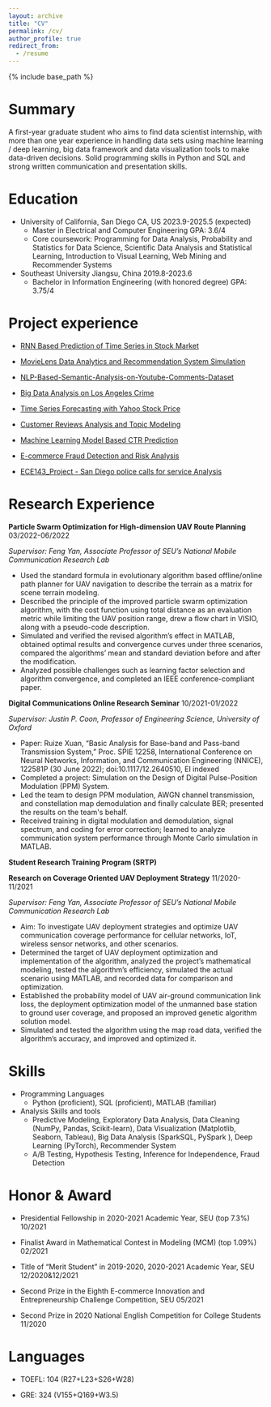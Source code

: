 ```yaml
---
layout: archive
title: "CV"
permalink: /cv/
author_profile: true
redirect_from:
  - /resume
---
```


{% include base_path %}

Summary
======
A first-year graduate student who aims to find data scientist internship, with more than one year experience in handling
data sets using machine learning / deep learning, big data framework and data visualization tools to make data-driven
decisions. Solid programming skills in Python and SQL and strong written communication and presentation skills.

Education
======
* University of California, San Diego    CA, US                                                     2023.9-2025.5 (expected)
  * Master in Electrical and Computer Engineering                                                               GPA: 3.6/4
  * Core coursework: Programming for Data Analysis, Probability and Statistics for Data Science, Scientific Data Analysis and
Statistical Learning, Introduction to Visual Learning, Web Mining and Recommender Systems
* Southeast University    Jiangsu, China                                                                      2019.8-2023.6
  * Bachelor in Information Engineering (with honored degree)                                                   GPA: 3.75/4

Project experience
======
* [RNN Based Prediction of Time Series in Stock Market](https://github.com/rayxuan2000/RNN-Based-Prediction-of-Time-Series-in-Stock-Market)

* [MovieLens Data Analytics and Recommendation System Simulation](https://github.com/rayxuan2000/MovieLens-Data-Analytics-and-Recommendation-System-Simulation)

* [NLP-Based-Semantic-Analysis-on-Youtube-Comments-Dataset](https://github.com/rayxuan2000/NLP-Based-Semantic-Analysis-on-Youtube-Comments-Dataset)

* [Big Data Analysis on Los Angeles Crime](https://github.com/rayxuan2000/Big-Data-Analysis-on-Los-Angeles-Crime)
  
* [Time Series Forecasting with Yahoo Stock Price](https://github.com/rayxuan2000/Time-Series-Forecasting-with-Yahoo-Stock-Price)

* [Customer Reviews Analysis and Topic Modeling](https://github.com/rayxuan2000/Customer-Reviews-Analysis-and-Topic-Modeling)

* [Machine Learning Model Based CTR Prediction](https://github.com/rayxuan2000/Machine-Learning-Model-based-CTR-Prediction)

* [E-commerce Fraud Detection and Risk Analysis](https://github.com/rayxuan2000/E-commerce-Fraud-Detection-and-Risk-Analysis)

* [ECE143_Project - San Diego police calls for service Analysis](https://github.com/rayxuan2000/UCSD_ECE143_project)

Research Experience
=====
**Particle Swarm Optimization for High-dimension UAV Route Planning**	             03/2022-06/2022

_Supervisor: Feng Yan, Associate Professor of SEU’s National Mobile Communication Research Lab_

 * Used the standard formula in evolutionary algorithm based offline/online path planner for UAV navigation to describe the terrain as a matrix for scene terrain modeling.
 * Described the principle of the improved particle swarm optimization algorithm, with the cost function using total distance as an evaluation metric while limiting the UAV position range, drew a flow chart in VISIO, along with a pseudo-code description.
 * Simulated and verified the revised algorithm’s effect in MATLAB, obtained optimal results and convergence curves under three scenarios, compared the algorithms’ mean and standard deviation before and after the modification.
 * Analyzed possible challenges such as learning factor selection and algorithm convergence, and completed an IEEE conference-compliant paper.

**Digital Communications Online Research Seminar**                                     	10/2021-01/2022

_Supervisor: Justin P. Coon, Professor of Engineering Science, University of Oxford_

 * Paper: Ruize Xuan, “Basic Analysis for Base-band and Pass-band Transmission System,” Proc. SPIE 12258, International Conference on Neural Networks, Information, and Communication Engineering (NNICE), 122581P (30 June 2022); doi:10.1117/12.2640510, EI indexed
 * Completed a project: Simulation on the Design of Digital Pulse-Position Modulation (PPM) System.
 * Led the team to design PPM modulation, AWGN channel transmission, and constellation map demodulation and finally calculate BER; presented the results on the team's behalf.
 *	Received training in digital modulation and demodulation, signal spectrum, and coding for error correction; learned to analyze communication system performance through Monte Carlo simulation in MATLAB.


**Student Research Training Program (SRTP)**  

**Research on Coverage Oriented UAV Deployment Strategy**           11/2020-11/2021

_Supervisor: Feng Yan, Associate Professor of SEU’s National Mobile Communication Research Lab_

*	Aim: To investigate UAV deployment strategies and optimize UAV communication coverage performance for cellular networks, IoT, wireless sensor networks, and other scenarios.
*	Determined the target of UAV deployment optimization and implementation of the algorithm, analyzed the project’s mathematical modeling, tested the algorithm’s efficiency, simulated the actual scenario using MATLAB, and recorded data for comparison and optimization.
*	Established the probability model of UAV air-ground communication link loss, the deployment optimization model of the unmanned base station to ground user coverage, and proposed an improved genetic algorithm solution model.
*	Simulated and tested the algorithm using the map road data, verified the algorithm’s accuracy, and improved and optimized it.

  
Skills
======
* Programming Languages
  * Python (proficient), SQL (proficient), MATLAB (familiar)
* Analysis Skills and tools
  * Predictive Modeling, Exploratory Data Analysis, Data Cleaning (NumPy, Pandas, Scikit-learn), Data Visualization (Matplotlib, Seaborn, Tableau), Big Data Analysis (SparkSQL, PySpark ), Deep Learning (PyTorch), Recommender System
  * A/B Testing, Hypothesis Testing, Inference for Independence, Fraud Detection

Honor & Award
======
* Presidential Fellowship in 2020-2021 Academic Year, SEU (top 7.3%) 10/2021

* Finalist Award in Mathematical Contest in Modeling (MCM) (top 1.09%)	02/2021
  
* Title of “Merit Student” in 2019-2020, 2020-2021 Academic Year, SEU	12/2020&12/2021

* Second Prize in the Eighth E-commerce Innovation and Entrepreneurship Challenge Competition, SEU	05/2021

* Second Prize in 2020 National English Competition for College Students  	11/2020

Languages
======
* TOEFL: 104 (R27+L23+S26+W28)

* GRE: 324 (V155+Q169+W3.5)
